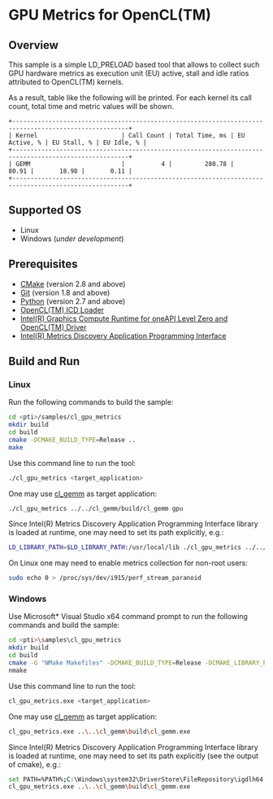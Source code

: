 # GPU Metrics for OpenCL(TM)
## Overview
This sample is a simple LD_PRELOAD based tool that allows to collect such GPU hardware metrics as execution unit (EU) active, stall and idle ratios attributed to OpenCL(TM) kernels.

As a result, table like the following will be printed. For each kernel its call count, total time and metric values will be shown.
```
+------------------------------------------------------------------------------------------------------+
| Kernel                       | Call Count | Total Time, ms | EU Active, % | EU Stall, % | EU Idle, % |
+------------------------------------------------------------------------------------------------------+
| GEMM                         |          4 |         280.78 |        80.91 |       18.98 |       0.11 | 
+------------------------------------------------------------------------------------------------------+
```
## Supported OS
- Linux
- Windows (*under development*)

## Prerequisites
- [CMake](https://cmake.org/) (version 2.8 and above)
- [Git](https://git-scm.com/) (version 1.8 and above)
- [Python](https://www.python.org/) (version 2.7 and above)
- [OpenCL(TM) ICD Loader](https://github.com/KhronosGroup/OpenCL-ICD-Loader)
- [Intel(R) Graphics Compute Runtime for oneAPI Level Zero and OpenCL(TM) Driver](https://github.com/intel/compute-runtime)
- [Intel(R) Metrics Discovery Application Programming Interface](https://github.com/intel/metrics-discovery)

## Build and Run
### Linux
Run the following commands to build the sample:
```sh
cd <pti>/samples/cl_gpu_metrics
mkdir build
cd build
cmake -DCMAKE_BUILD_TYPE=Release ..
make
```
Use this command line to run the tool:
```sh
./cl_gpu_metrics <target_application>
```
One may use [cl_gemm](../cl_gemm) as target application:
```sh
./cl_gpu_metrics ../../cl_gemm/build/cl_gemm gpu
```
Since Intel(R) Metrics Discovery Application Programming Interface library is loaded at runtime, one may need to set its path explicitly, e.g.:
```sh
LD_LIBRARY_PATH=$LD_LIBRARY_PATH:/usr/local/lib ./cl_gpu_metrics ../../cl_gemm/build/cl_gemm gpu
```
On Linux one may need to enable metrics collection for non-root users:
```sh
sudo echo 0 > /proc/sys/dev/i915/perf_stream_paranoid
```
### Windows
Use Microsoft* Visual Studio x64 command prompt to run the following commands and build the sample:
```sh
cd <pti>\samples\cl_gpu_metrics
mkdir build
cd build
cmake -G "NMake Makefiles" -DCMAKE_BUILD_TYPE=Release -DCMAKE_LIBRARY_PATH=<opencl_icd_lib_path> ..
nmake
```
Use this command line to run the tool:
```sh
cl_gpu_metrics.exe <target_application>
```
One may use [cl_gemm](../cl_gemm) as target application:
```sh
cl_gpu_metrics.exe ..\..\cl_gemm\build\cl_gemm.exe
```
Since Intel(R) Metrics Discovery Application Programming Interface library is loaded at runtime, one may need to set its path explicitly (see the output of cmake), e.g.:
```sh
set PATH=%PATH%;C:\Windows\system32\DriverStore\FileRepository\igdlh64.inf_amd64_d59561bc9241aaf5
cl_gpu_metrics.exe ..\..\cl_gemm\build\cl_gemm.exe
```
